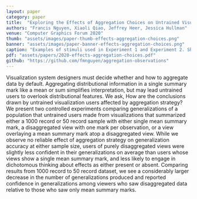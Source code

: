 ```yaml
---
layout: paper
category: paper
title:  "Exploring the Effects of Aggregation Choices on Untrained Visualization Users’ Generalizations from Data"
authors: "Francis Nguyen, Xiaoli Qiao, Jeffrey Heer, Jessica Hullman"
venue: "Computer Graphics Forum 2020"
thumb: "assets/images/paper-thumb-effects-aggregation-choices.png"
banner: "assets/images/paper-banner-effects-aggregation-choices.png"
caption: "Examples of stimuli used in Experiment 1 and Experiment 2. Shown are disaggregated data with mean (left) and mean aggregated data (right) for Experiment 1 (n=1000, left column) and Experiment 2 (n=50, right column). Disaggregated data stimuli simply have the mean mark in red removed for each chart. Each row depicts the data-type combination: univariate (top), one quantitative and one categorical attribute (middle), and two quantitative attributes (bottom)."
pdf: "assets/papers/2020-effects-aggregation-choices.pdf"
github: "https://github.com/fmnguyen/aggregation-observations"
---
```


<!-- abstract -->
Visualization system designers must decide whether and how to aggregate data by default. Aggregating distributional information in a single summary mark like a mean or sum simplifies interpretation, but may lead untrained users to overlook distributional features. We ask, How are the conclusions drawn by untrained visualization users affected by aggregation strategy? We present two controlled experiments comparing generalizations of a population that untrained users made from visualizations that summarized either a 1000 record or 50 record sample with either single mean summary mark, a disaggregated view with one mark per observation, or a view overlaying a mean summary mark atop a disaggregated view. While we observe no reliable effect of aggregation strategy on generalization accuracy at either sample size, users of purely disaggregated views were slightly less confident in their generalizations on average than users whose views show a single mean summary mark, and less likely to engage in dichotomous thinking about effects as either present or absent. Comparing results from 1000 record to 50 record dataset, we see a considerably larger decrease in the number of generalizations produced and reported confidence in generalizations among viewers who saw disaggregated data relative to those who saw only mean summary marks.
